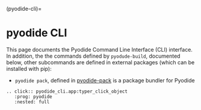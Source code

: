(pyodide-cli)=

# pyodide CLI

This page documents the Pyodide Command Line Interface (CLI) interface. In addition, the the commands defined by `pyodude-build`, documented below, other subcommands are defined in external packages (which can be installed with pip):

- `pyodide pack`, defined in [pyodide-pack](https://github.com/pyodide/pyodide-pack) is a package bundler for Pyodide

```{eval-rst}
.. click:: pyodide_cli.app:typer_click_object
   :prog: pyodide
   :nested: full
```
